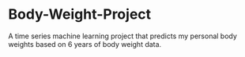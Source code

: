 # Body-Weight-Project
A time series machine learning project that predicts my personal body weights based on 6 years of body weight data.
